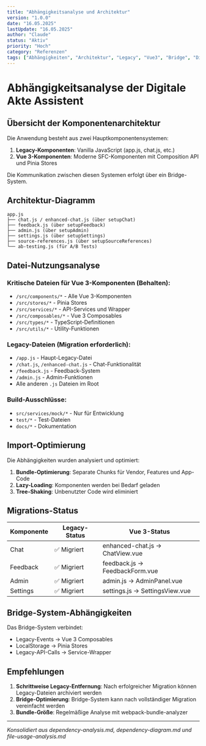 ```yaml
---
title: "Abhängigkeitsanalyse und Architektur"
version: "1.0.0"
date: "16.05.2025"
lastUpdate: "16.05.2025"
author: "Claude"
status: "Aktiv"
priority: "Hoch"
category: "Referenzen"
tags: ["Abhängigkeiten", "Architektur", "Legacy", "Vue3", "Bridge", "Digitale Akte", "Assistent"]
---
```


# Abhängigkeitsanalyse der Digitale Akte Assistent

## Übersicht der Komponentenarchitektur

Die Anwendung besteht aus zwei Hauptkomponentensystemen:
1. **Legacy-Komponenten**: Vanilla JavaScript (app.js, chat.js, etc.)
2. **Vue 3-Komponenten**: Moderne SFC-Komponenten mit Composition API und Pinia Stores

Die Kommunikation zwischen diesen Systemen erfolgt über ein Bridge-System.

## Architektur-Diagramm

```
app.js
├── chat.js / enhanced-chat.js (über setupChat)
├── feedback.js (über setupFeedback)
├── admin.js (über setupAdmin)
├── settings.js (über setupSettings)
├── source-references.js (über setupSourceReferences)
└── ab-testing.js (für A/B Tests)
```

## Datei-Nutzungsanalyse

### Kritische Dateien für Vue 3-Komponenten (Behalten):
- `/src/components/*` - Alle Vue 3-Komponenten
- `/src/stores/*` - Pinia Stores
- `/src/services/*` - API-Services und Wrapper
- `/src/composables/*` - Vue 3 Composables
- `/src/types/*` - TypeScript-Definitionen
- `/src/utils/*` - Utility-Funktionen

### Legacy-Dateien (Migration erforderlich):
- `/app.js` - Haupt-Legacy-Datei
- `/chat.js`, `/enhanced-chat.js` - Chat-Funktionalität
- `/feedback.js` - Feedback-System
- `/admin.js` - Admin-Funktionen
- Alle anderen `.js` Dateien im Root

### Build-Ausschlüsse:
- `src/services/mock/*` - Nur für Entwicklung
- `test/*` - Test-Dateien
- `docs/*` - Dokumentation

## Import-Optimierung

Die Abhängigkeiten wurden analysiert und optimiert:
1. **Bundle-Optimierung**: Separate Chunks für Vendor, Features und App-Code
2. **Lazy-Loading**: Komponenten werden bei Bedarf geladen
3. **Tree-Shaking**: Unbenutzter Code wird eliminiert

## Migrations-Status

| Komponente | Legacy-Status | Vue 3-Status |
|------------|---------------|--------------|
| Chat | ✅ Migriert | enhanced-chat.js → ChatView.vue |
| Feedback | ✅ Migriert | feedback.js → FeedbackForm.vue |
| Admin | ✅ Migriert | admin.js → AdminPanel.vue |
| Settings | ✅ Migriert | settings.js → SettingsView.vue |

## Bridge-System-Abhängigkeiten

Das Bridge-System verbindet:
- Legacy-Events → Vue 3 Composables
- LocalStorage → Pinia Stores
- Legacy-API-Calls → Service-Wrapper

## Empfehlungen

1. **Schrittweise Legacy-Entfernung**: Nach erfolgreicher Migration können Legacy-Dateien archiviert werden
2. **Bridge-Optimierung**: Bridge-System kann nach vollständiger Migration vereinfacht werden
3. **Bundle-Größe**: Regelmäßige Analyse mit webpack-bundle-analyzer

---

*Konsolidiert aus dependency-analysis.md, dependency-diagram.md und file-usage-analysis.md*